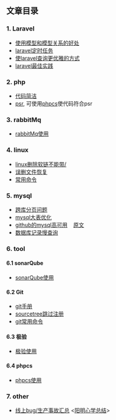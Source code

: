 ## 文章目录

### 1. Laravel
  - [使用模型和模型关系的好处](https://github.com/clms2/arcs/issues/1)
  - [laravel定时任务](https://divinglaravel.com/task-scheduling)
  - [使laravel查询更优雅的方式](https://segmentfault.com/a/1190000012987608)
  - [laravel最佳实践](https://github.com/clms2/arcs/issues/14)
  
### 2. php
  - [代码简洁](https://segmentfault.com/a/1190000015098729)
  - [psr](https://psr.phphub.org/), 可使用[phpcs](https://github.com/squizlabs/PHP_CodeSniffer)使代码符合psr
  
### 3. rabbitMq
  - [rabbitMq使用](https://github.com/clms2/arcs/issues/2)
  
### 4. linux
  - [linux删除软链不能带/](https://github.com/clms2/arcs/issues/4)
  - [误删文件恢复](https://github.com/clms2/arcs/issues/3)
  - [常用命令](https://github.com/clms2/arcs/issues/8)
  
### 5. mysql
  - [跨库分页问题](https://cloud.tencent.com/developer/article/1048654)
  - [mysql大表优化](https://segmentfault.com/a/1190000006158186)
  - [github的mysql高可用](http://blog.jobbole.com/114200/)&nbsp;&nbsp;&nbsp;&nbsp;[原文](https://githubengineering.com/mysql-high-availability-at-github/)
  - [数据库记录慢查询](https://github.com/clms2/arcs/issues/13)
  
### 6. tool
#### 6.1 sonarQube
  - [sonarQube使用](https://github.com/clms2/arcs/issues/7)
  
#### 6.2 Git
  - [git手册](https://git-scm.com/book/zh/v2)
  - [sourcetree跳过注册](https://github.com/clms2/arcs/issues/10)
  - [git常用命令](https://github.com/clms2/arcs/issues/11)

#### 6.3 极验
  - [极验使用](https://github.com/clms2/arcs/issues/12)

#### 6.4 phpcs
  - [phpcs使用](https://segmentfault.com/a/1190000015971297)

### 7. other
  - [线上bug/生产事故汇总](https://github.com/clms2/arcs/issues/9)
<[阳明心学总结](https://github.com/clms2/arcs/blob/master/res/txt/ym.md)>
